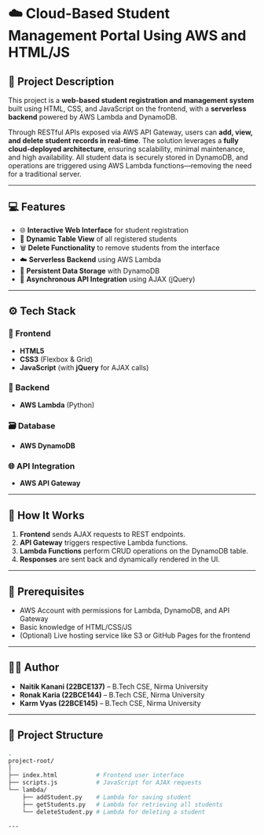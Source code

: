 # ☁️ Cloud-Based Student Management Portal Using AWS and HTML/JS

## 📝 Project Description

This project is a **web-based student registration and management system** built using HTML, CSS, and JavaScript on the frontend, with a **serverless backend** powered by AWS Lambda and DynamoDB.

Through RESTful APIs exposed via AWS API Gateway, users can **add, view, and delete student records in real-time**. The solution leverages a **fully cloud-deployed architecture**, ensuring scalability, minimal maintenance, and high availability. All student data is securely stored in DynamoDB, and operations are triggered using AWS Lambda functions—removing the need for a traditional server.

---

## 💻 Features

- 🌐 **Interactive Web Interface** for student registration  
- 📄 **Dynamic Table View** of all registered students  
- 🗑️ **Delete Functionality** to remove students from the interface  
- ☁️ **Serverless Backend** using AWS Lambda  
- 💾 **Persistent Data Storage** with DynamoDB  
- 🔁 **Asynchronous API Integration** using AJAX (jQuery)

---

## ⚙️ Tech Stack

### 🔸 Frontend
- **HTML5**
- **CSS3** (Flexbox & Grid)
- **JavaScript** (with **jQuery** for AJAX calls)

### 🔹 Backend
- **AWS Lambda** (Python)

### 🗃️ Database
- **AWS DynamoDB**

### 🌐 API Integration
- **AWS API Gateway**

---

## 🧪 How It Works

1. **Frontend** sends AJAX requests to REST endpoints.
2. **API Gateway** triggers respective Lambda functions.
3. **Lambda Functions** perform CRUD operations on the DynamoDB table.
4. **Responses** are sent back and dynamically rendered in the UI.

---

## 📌 Prerequisites

- AWS Account with permissions for Lambda, DynamoDB, and API Gateway
- Basic knowledge of HTML/CSS/JS
- (Optional) Live hosting service like S3 or GitHub Pages for the frontend

---

## 🧑‍💻 Author

- **Naitik Kanani (22BCE137)** – B.Tech CSE, Nirma University  
- **Ronak Karia (22BCE144)** – B.Tech CSE, Nirma University  
- **Karm Vyas (22BCE145)** – B.Tech CSE, Nirma University

---

## 📁 Project Structure

```bash
.
project-root/
│
├── index.html           # Frontend user interface
├── scripts.js           # JavaScript for AJAX requests
└── lambda/
    ├── addStudent.py    # Lambda for saving student
    ├── getStudents.py   # Lambda for retrieving all students
    └── deleteStudent.py # Lambda for deleting a student

---

